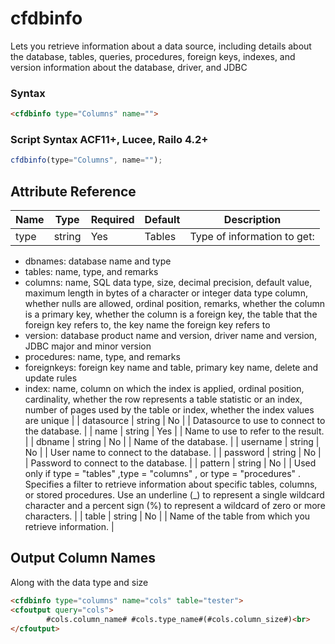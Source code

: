 # cfdbinfo

Lets you retrieve information about a data source, including details about the database, tables, queries, procedures, foreign keys, indexes, and version information about the database, driver, and JDBC

### Syntax

```html
<cfdbinfo type="Columns" name="">
```

### Script Syntax ACF11+, Lucee, Railo 4.2+

```javascript
cfdbinfo(type="Columns", name="");
```

## Attribute Reference

| Name | Type | Required | Default | Description |
| --- | --- | --- | --- | --- |
| type | string | Yes | Tables | Type of information to get:

 * dbnames: database name and type
 * tables: name, type, and remarks
 * columns: name, SQL data type, size, decimal precision, default value, maximum length in bytes of a character or integer data type column, whether nulls are allowed, ordinal position, remarks, whether the column is a primary key, whether the column is a foreign key, the table that the foreign key refers to, the key name the foreign key refers to
 * version: database product name and version, driver name and version, JDBC major and minor version
 * procedures: name, type, and remarks
 * foreignkeys: foreign key name and table, primary key name, delete and update rules
 * index: name, column on which the index is applied, ordinal position, cardinality, whether the row represents a table statistic or an index, number of pages used by the table or index, whether the index values are unique |
| datasource | string | No |  | Datasource to use to connect to the database. |
| name | string | Yes |  | Name to use to refer to the result. |
| dbname | string | No |  | Name of the database. |
| username | string | No |  | User name to connect to the database. |
| password | string | No |  | Password to connect to the database. |
| pattern | string | No |  | Used only if type = "tables" ,type = "columns" , or type = "procedures"
. Specifies a filter to retrieve information about specific tables, columns, or stored procedures. Use an underline (_) to represent a single wildcard character and a percent sign (%) to represent a wildcard of zero or more characters. |
| table | string | No |  | Name of the table from which you retrieve information. |

## Output Column Names

Along with the data type and size

```html
<cfdbinfo type="columns" name="cols" table="tester">
<cfoutput query="cols">
        #cols.column_name# #cols.type_name#(#cols.column_size#)<br>
</cfoutput>
```
